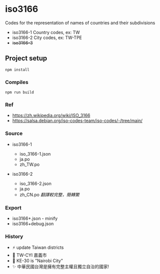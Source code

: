 # iso3166
Codes for the representation of names of countries and their subdivisions
* iso3166-1 Country codes, ex: TW
* iso3166-2 City codes, ex: TW-TPE
* ~~iso3166-3~~

## Project setup
```
npm install
```

### Compiles
```
npm run build
```

### Ref
* https://zh.wikipedia.org/wiki/ISO_3166
* https://salsa.debian.org/iso-codes-team/iso-codes/-/tree/main/

### Source

* iso3166-1
  * iso_3166-1.json
  * ja.po
  * zh_TW.po

* iso3166-2
  * iso_3166-2.json
  * ja.po
  * zh_CN.po *翻譯較完整，簡轉繁*


### Export

* iso3166+.json - minify
* iso3166+debug.json

### History

* :zap: update Taiwan districts
* :bug: TW-CYI 嘉義市
* :bug: KE-30 is "Nairobi City"
* :sparkles: 中華民國台灣是擁有完整主權且獨立自治的國家!